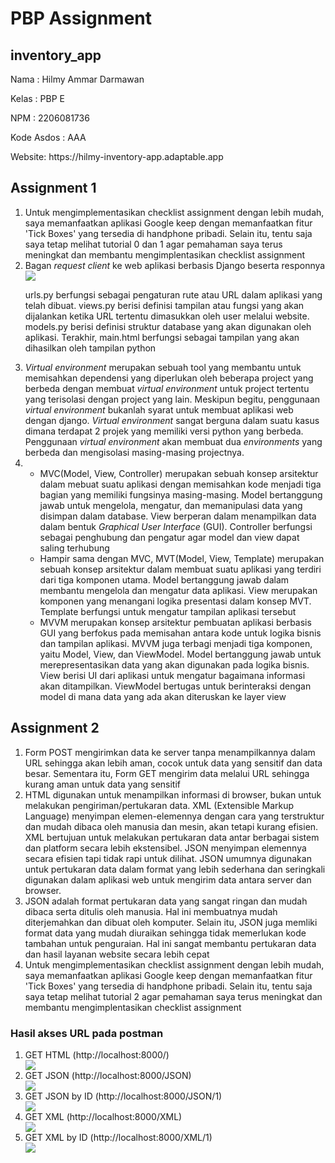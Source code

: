 <h1>PBP Assignment</h1>
<h2>inventory_app </h2>

<p>Nama       : Hilmy Ammar Darmawan</p>
<p>Kelas      : PBP E</p>
<p>NPM        : 2206081736</p>
<p>Kode Asdos : AAA</p>
<p>Website: https://hilmy-inventory-app.adaptable.app</p>

<h2>Assignment 1</h2>
<ol>
  
  <li>Untuk mengimplementasikan checklist assignment dengan lebih mudah, saya memanfaatkan aplikasi Google keep dengan memanfaatkan fitur 'Tick Boxes' yang tersedia di handphone pribadi. Selain itu, tentu saja saya tetap melihat tutorial 0 dan 1 agar pemahaman saya terus meningkat dan membantu mengimplentasikan checklist assignment </li>
  
  <li>Bagan <i>request client</i> ke web aplikasi berbasis Django beserta responnya</li>
  <img src="https://res.cloudinary.com/practicaldev/image/fetch/s--wZV9_uu3--/c_limit%2Cf_auto%2Cfl_progressive%2Cq_auto%2Cw_880/https://dev-to-uploads.s3.amazonaws.com/i/d85c2zuye6xw3odavxt0.png" >
  <p>urls.py berfungsi sebagai pengaturan rute atau URL dalam aplikasi yang telah dibuat. views.py berisi definisi tampilan atau fungsi yang akan dijalankan ketika URL tertentu dimasukkan oleh user melalui website. models.py berisi definisi struktur database yang akan digunakan oleh aplikasi. Terakhir, main.html berfungsi sebagai tampilan yang akan dihasilkan oleh tampilan python</p>
  
  <li><i>Virtual environment</i> merupakan sebuah tool yang membantu untuk memisahkan dependensi yang diperlukan oleh beberapa project yang berbeda dengan membuat <i>virtual environment</i> untuk project tertentu yang terisolasi dengan project yang lain. Meskipun begitu, penggunaan <i>virtual environment</i> bukanlah syarat untuk membuat aplikasi web dengan django. <i>Virtual environment</i> sangat berguna dalam suatu kasus dimana terdapat 2 projek yang memiliki versi python yang berbeda. Penggunaan <i>virtual environment</i> akan membuat dua <i>environments</i> yang berbeda dan mengisolasi masing-masing projectnya.</li>
  
  <li>
    <ul>
      <li>MVC(Model, View, Controller) merupakan sebuah konsep arsitektur dalam mebuat suatu aplikasi dengan memisahkan kode menjadi tiga bagian yang memiliki fungsinya masing-masing. Model bertanggung jawab untuk mengelola, mengatur, dan memanipulasi data yang disimpan dalam database. View berperan dalam menampilkan data dalam bentuk <i>Graphical User Interface</i> (GUI). Controller berfungsi sebagai penghubung dan pengatur agar model dan view dapat saling terhubung</li>  
      <li>Hampir sama dengan MVC, MVT(Model, View, Template) merupakan sebuah konsep arsitektur dalam membuat suatu aplikasi yang terdiri dari tiga komponen utama. Model bertanggung jawab dalam membantu mengelola dan mengatur data aplikasi. View merupakan komponen yang menangani logika presentasi dalam konsep MVT. Template berfungsi untuk mengatur tampilan aplikasi tersebut</li>
      <li>MVVM merupakan konsep arsitektur pembuatan aplikasi berbasis GUI yang berfokus pada memisahan antara kode untuk logika bisnis dan tampilan aplikasi. MVVM juga terbagi menjadi tiga komponen, yaitu Model, View, dan ViewModel. Model bertanggung jawab untuk merepresentasikan data yang akan digunakan pada logika bisnis. View berisi UI dari aplikasi untuk mengatur bagaimana informasi akan ditampilkan. ViewModel bertugas untuk berinteraksi dengan model di mana data yang ada akan diteruskan ke layer view</li>
    </ul>
  </li>
  
</ol>

<h2>Assignment 2</h2>
<ol>
  <li>
    Form POST mengirimkan data ke server tanpa menampilkannya dalam URL sehingga akan lebih aman, cocok untuk data yang sensitif dan data besar. Sementara itu, Form GET mengirim data melalui URL sehingga kurang aman untuk data yang sensitif
  </li>
  <li>
    HTML digunakan untuk menampilkan informasi di browser, bukan untuk melakukan pengiriman/pertukaran data. XML (Extensible Markup Language) menyimpan elemen-elemennya dengan cara yang terstruktur dan mudah dibaca oleh manusia dan mesin, akan tetapi kurang efisien. XML bertujuan untuk melakukan pertukaran data antar berbagai sistem dan platform secara lebih ekstensibel. JSON menyimpan elemennya secara efisien tapi tidak rapi untuk dilihat. JSON umumnya digunakan untuk pertukaran data dalam format yang lebih sederhana dan seringkali digunakan dalam aplikasi web untuk mengirim data antara server dan browser.  
  </li>
  <li>
    JSON adalah format pertukaran data yang sangat ringan dan mudah dibaca serta ditulis oleh manusia. Hal ini membuatnya mudah diterjemahkan dan dibuat oleh komputer. Selain itu, JSON juga memliki format data yang mudah diuraikan sehingga tidak memerlukan kode tambahan untuk penguraian. Hal ini sangat membantu pertukaran data dan hasil layanan website secara lebih cepat
  </li>
  <li>
    Untuk mengimplementasikan checklist assignment dengan lebih mudah, saya memanfaatkan aplikasi Google keep dengan memanfaatkan fitur 'Tick Boxes' yang tersedia di handphone pribadi. Selain itu, tentu saja saya tetap melihat tutorial 2 agar pemahaman saya terus meningkat dan membantu mengimplentasikan checklist assignment
  </li>
</ol>
<h3>Hasil akses URL pada postman</h3>
<ol>
  <li>GET HTML (http://localhost:8000/)</li>
  <img src = "https://cdn.discordapp.com/attachments/1015998793830895716/1153894934668120195/HTML.png">
  <li>GET JSON (http://localhost:8000/JSON)</li>
  <img src = "https://cdn.discordapp.com/attachments/1015998793830895716/1153894935209189506/JSON.png">
  <li>GET JSON by ID (http://localhost:8000/JSON/1)</li>
  <img src = "https://cdn.discordapp.com/attachments/1015998793830895716/1153894934923980850/JSON_by_ID.png">
  <li>GET XML (http://localhost:8000/XML)</li>
  <img src = "https://cdn.discordapp.com/attachments/1015998793830895716/1153894934328385536/XML.png">
  <li>GET XML by ID (http://localhost:8000/XML/1)</li>
  <img src = "https://cdn.discordapp.com/attachments/1015998793830895716/1153894934001233930/XML_by_ID.png">
</ol>
